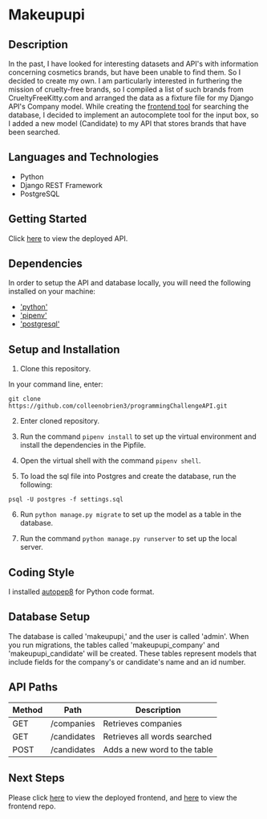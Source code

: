 # Makeupupi

## Description

In the past, I have looked for interesting datasets and API's with information concerning cosmetics brands, but have been unable to find them. So I decided to create my own. I am particularly interested in furthering the mission of cruelty-free brands, so I compiled a list of such brands from CrueltyFreeKitty.com and arranged the data as a fixture file for my Django API's Company model. While creating the [frontend tool](https://hilight.netlify.app/) for searching the database, I decided to implement an autocomplete tool for the input box, so I added a new model (Candidate) to my API that stores brands that have been searched.

## Languages and Technologies

- Python
- Django REST Framework
- PostgreSQL

## Getting Started

Click [here](https://arcane-brook-10088.herokuapp.com) to view the deployed API.

## Dependencies

In order to setup the API and database locally, you will need the following installed on your machine:

- ['python'](https://www.python.org/downloads/)
- ['pipenv'](https://github.com/pypa/pipenv)
- ['postgresql'](https://www.postgresql.org/docs/9.3/tutorial-install.html)

## Setup and Installation

1. Clone this repository.

In your command line, enter:

```
git clone https://github.com/colleenobrien3/programmingChallengeAPI.git
```

2. Enter cloned repository.

3. Run the command `pipenv install` to set up the virtual environment and install the dependencies in the Pipfile.

4. Open the virtual shell with the command `pipenv shell`.

5. To load the sql file into Postgres and create the database, run the following:

```
psql -U postgres -f settings.sql
```

6. Run `python manage.py migrate` to set up the model as a table in the database.

7. Run the command `python manage.py runserver` to set up the local server.

## Coding Style

I installed [autopep8](https://github.com/hhatto/autopep8) for Python code format.

## Database Setup

The database is called 'makeupupi,' and the user is called 'admin'. When you run migrations, the tables called 'makeupupi_company' and 'makeupupi_candidate' will be created. These tables represent models that include fields for the company's or candidate's name and an id number.

## API Paths

| Method |    Path     | Description                  |
| ------ | :---------: | ---------------------------- |
| GET    | /companies  | Retrieves companies          |
| GET    | /candidates | Retrieves all words searched |
| POST   | /candidates | Adds a new word to the table |

## Next Steps

Please click [here](https://hilight.netlify.app/) to view the deployed frontend, and [here](https://github.com/colleenobrien3/react_cruelty_free) to view the frontend repo.
